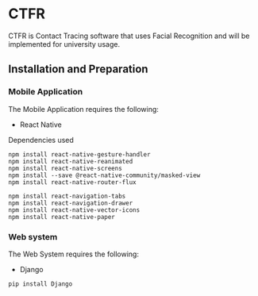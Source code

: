 # CTFR
CTFR is Contact Tracing software that uses Facial Recognition and will be implemented for university usage.

## Installation and Preparation
### Mobile Application
The Mobile Application requires the following:
* React Native

Dependencies used
```
npm install react-native-gesture-handler
npm install react-native-reanimated
npm install react-native-screens
npm install --save @react-native-community/masked-view
npm install react-native-router-flux

npm install react-navigation-tabs
npm install react-navigation-drawer
npm install react-native-vector-icons
npm install react-native-paper
```

### Web system
The Web System requires the following:
* Django
```
pip install Django
```
